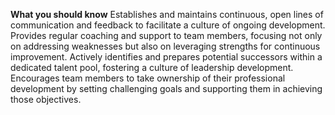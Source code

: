 **What you should know**
Establishes and maintains continuous, open lines of communication and feedback to facilitate a culture of ongoing development.
Provides regular coaching and support to team members, focusing not only on addressing weaknesses but also on leveraging strengths for continuous improvement.
Actively identifies and prepares potential successors within a dedicated talent pool, fostering a culture of leadership development.
Encourages team members to take ownership of their professional development by setting challenging goals and supporting them in achieving those objectives.